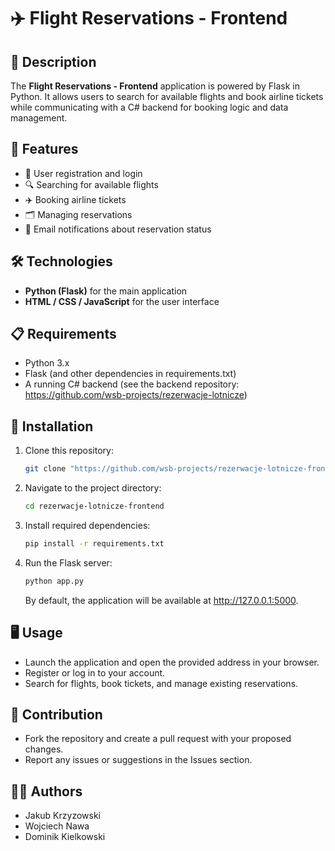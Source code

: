 # ✈️ Flight Reservations - Frontend

## 📖 Description
The **Flight Reservations - Frontend** application is powered by Flask in Python. It allows users to search for available flights and book airline tickets while communicating with a C# backend for booking logic and data management.

## 🌟 Features
- 🔑 User registration and login
- 🔍 Searching for available flights
- ✈️ Booking airline tickets
- 🗂️ Managing reservations
- 📧 Email notifications about reservation status

## 🛠 Technologies
- **Python (Flask)** for the main application
- **HTML / CSS / JavaScript** for the user interface

## 📋 Requirements
- Python 3.x
- Flask (and other dependencies in requirements.txt)
- A running C# backend (see the backend repository: https://github.com/wsb-projects/rezerwacje-lotnicze)

## 🚀 Installation

1. Clone this repository:
    ```bash
    git clone "https://github.com/wsb-projects/rezerwacje-lotnicze-frontend.git"
    ```
2. Navigate to the project directory:
    ```bash
    cd rezerwacje-lotnicze-frontend
    ```
3. Install required dependencies:
    ```bash
    pip install -r requirements.txt
    ```
4. Run the Flask server:
    ```bash
    python app.py
    ```
    By default, the application will be available at http://127.0.0.1:5000.

## 🖥 Usage
- Launch the application and open the provided address in your browser.
- Register or log in to your account.
- Search for flights, book tickets, and manage existing reservations.

## 👥 Contribution
- Fork the repository and create a pull request with your proposed changes.
- Report any issues or suggestions in the Issues section.

## 👨‍💻 Authors
- Jakub Krzyzowski
- Wojciech Nawa
- Dominik Kielkowski
